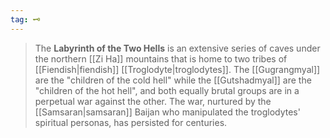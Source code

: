 ```yaml
---
tag: 🗝️
---
```

> The **Labyrinth of the Two Hells** is an extensive series of caves under the northern [[Zi Ha]] mountains that is home to two tribes of [[Fiendish|fiendish]] [[Troglodyte|troglodytes]]. The [[Gugrangmyal]] are the "children of the cold hell" while the [[Gutshadmyal]] are the "children of the hot hell", and both equally brutal groups are in a perpetual war against the other. The war, nurtured by the [[Samsaran|samsaran]] Baijan who manipulated the troglodytes' spiritual personas, has persisted for centuries.








